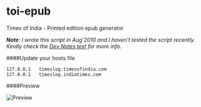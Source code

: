 toi-epub
========

Times of India - Printed edition epub generator

_**Note**:
I wrote this script in Aug'2010 and I haven't tested the script recently. Kindly check the 
[Dev Notes text][devnotes] for more info._

[devnotes]: https://github.com/palaniraja/toi-epub/blob/master/Dev-Notes.txt


####Update your hosts file

    127.0.0.1	timeslog.timesofindia.com
    127.0.0.1	timeslog.indiatimes.com

####Preview

![Preview](https://github.com/palaniraja/toi-epub/blob/master/photo/IMG_0566.JPG?raw=true "Preview")

